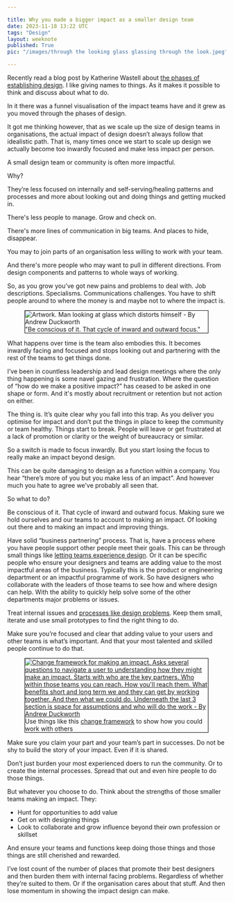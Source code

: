 ```yaml
---

title: Why you made a bigger impact as a smaller design team
date: 2023-11-18 13:22 UTC
tags: "Design"
layout: weeknote
published: True
pic: "/images/through the looking glass glassing through the look.jpeg"

---
```


Recently read a blog post by Katherine Wastell about [the phases of establishing design](https://www.katherinewastell.com/blog/2023/11/17/the-phases-of-establishing-design). I like giving names to things. As it makes it possible to think and discuss about what to do.

In it there was a funnel visualisation of the impact teams have and it grew as you moved through the phases of design. 

It got me thinking however, that as we scale up the size of design teams in organisations, the actual impact of design doesn’t always follow that idealistic path. That is, many times once we start to scale up design we actually become too inwardly focused and make less impact per person.

A small design team or community is often more impactful.

Why?

They’re less focused on internally and self-serving/healing patterns and processes and more about looking out and doing things and getting mucked in.

There's less people to manage. Grow and check on.

There's more lines of communication in big teams. And places to hide, disappear.

You may to join parts of an organisation less willing to work with your team.

And there's more people who may want to pull in different directions. From design components and patterns to whole ways of working.

So, as you grow you’ve got new pains and problems to deal with. Job descriptions. Specialisms. Communications challenges. You have to shift people around to where the money is and maybe not to where the impact is.

<figure class="noir right fig-right fig-right-gutter" style="border: 1px solid black;">
    <img src="/images/through the looking glass glassing through the look.jpeg" alt="Artwork. Man looking at glass which distorts himself - By Andrew Duckworth"/>
    <figcaption>"Be conscious of it. That cycle of inward and outward focus."</figcaption>
</figure>


What happens over time is the team also embodies this. It becomes inwardly facing and focused and stops looking out and partnering with the rest of the teams to get things done.

I’ve been in countless leadership and lead design meetings where the only thing happening is some navel gazing and frustration. Where the question of “how do we make a positive impact?” has ceased to be asked in one shape or form. And it's mostly about recruitment or retention but not action on either.

The thing is. It’s quite clear why you fall into this trap. As you deliver you optimise for impact and don’t put the things in place to keep the community or team healthy. Things start to break. People will leave or get frustrated at a lack of promotion or clarity or the weight of bureaucracy or similar.

So a switch is made to focus inwardly. But you start losing the focus to really make an impact beyond design.

This can be quite damaging to design as a function within a company. You hear “there’s more of you but you make less of an impact”. And however much you hate to agree we’ve probably all seen that.

So what to do?

Be conscious of it. That cycle of inward and outward focus. Making sure we hold ourselves and our teams to account to making an impact. Of looking out there and to making an impact and improving things.

Have solid “business partnering” process. That is, have a process where you have people support other people meet their goals. This can be through small things like [letting teams experience design](https://grillopress.github.io/2023/11/13/design-critiques-and-feedback-as-a-service.html). Or it can be specific people who ensure your designers and teams are adding value to the most impactful areas of the business. Typically this is the product or engineering department or an impactful programme of work. So have designers who collaborate with the leaders of those teams to see how and where design can help. With the ability to quickly help solve some of the other departments major problems or issues.

Treat internal issues and [processes like design problems](https://grillopress.github.io/2018/09/29/treat-your-design-process-like-a-design-process.html). Keep them small, iterate and use small prototypes to find the right thing to do.

Make sure you’re focused and clear that adding value to your users and other teams is what’s important. And that your most talented and skilled people continue to do that.

<div class="stretch-container">
    <figure class="noir" style="border: 1px solid black;">
        <a href="/images/Impact framework.jpg" target="_blank">
            <img src="/images/Impact framework.jpg" alt="Change framework for making an impact. Asks several questions to navigate a user to understanding how they might make an impact. Starts with who are the key partners. Who within those teams you can reach. How you'll reach them. What benefits short and long term we and they can get by working together. And then what we could do. Underneath the last 3 section is space for assumptions and who will do the work - By Andrew Duckworth"/>
        </a>
        <figcaption>
            Use things like this <a href="/images/Impact framework.jpg" target="_blank">change framework</a> to show how you could work with others
        </figcaption>
    </figure>
</div>

Make sure you claim your part and your team’s part in successes. Do not be shy to build the story of your impact. Even if it is shared.

Don’t just burden your most experienced doers to run the community. Or to create the internal processes. Spread that out and even hire people to do those things.

But whatever you choose to do. Think about the strengths of those smaller teams making an impact. They:

- Hunt for opportunities to add value
- Get on with designing things
- Look to collaborate and grow influence beyond their own profession or skillset

And ensure your teams and functions keep doing those things and those things are still cherished and rewarded. 

I’ve lost count of the number of places that promote their best designers and then burden them with internal facing problems. Regardless of whether they’re suited to them. Or if the organisation cares about that stuff. And then lose momentum in showing the impact design can make.